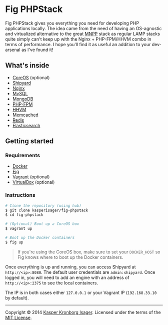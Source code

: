 # Fig PHPStack

Fig PHPStack gives you everything you need for developing PHP applications locally. The idea came from the need of having an OS-agnostic and virtualized alternative to the great [MNPP](http://getmnpp.org/) stack as regular LAMP stacks quite simply can't keep up with the Nginx + PHP-FPM/HHVM combo in terms of performance. I hope you'll find it as useful an addition to your dev-arsenal as I've found it!

## What's inside

* [CoreOS](https://coreos.com/) (optional)
* [Shipyard](http://shipyard-project.com/)
* [Nginx](http://nginx.org/)
* [MySQL](http://www.mysql.com/)
* [MongoDB](http://www.mongodb.org/)
* [PHP-FPM](http://php-fpm.org/)
* [HHVM](http://www.hhvm.com/)
* [Memcached](http://memcached.org/)
* [Redis](http://redis.io/)
* [Elasticsearch](http://www.elasticsearch.org/)

## Getting started

### Requirements

* [Docker](https://docker.com/)
* [Fig](http://orchardup.github.io/fig/)
* [Vagrant](http://www.vagrantup.com/) (optional)
* [VirtualBox](https://www.virtualbox.org/) (optional)

### Instructions

```sh
# Clone the repository (using hub)
$ git clone kasperisager/fig-phpstack
$ cd fig-phpstack

# (Optional) Boot up a CoreOS box
$ vagrant up

# Boot up the Docker containers
$ fig up
```

> If you're using the CoreOS box, make sure to set your `DOCKER_HOST` so Fig knows where to boot up the Docker containers.

Once everything is up and running, you can access Shipyard at `http://<ip>:8080`. The default user credentials are `admin:shipyard`. Once logged in, you will need to add an engine with an address of `http://<ip>:2375` to see the local containers.

The IP is in both cases either `127.0.0.1` or your Vagrant IP (`192.168.33.10` by default).

---
Copyright &copy; 2014 [Kasper Kronborg Isager](http://github.com/kasperisager). Licensed under the terms of the [MIT License](LICENSE.md).
